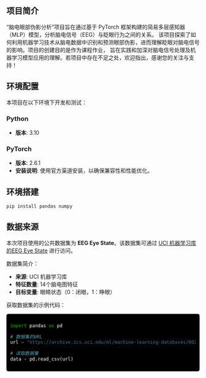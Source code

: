 ## 项目简介

“脑电眼部伪影分析”项目旨在通过基于 PyTorch 框架构建的简易多层感知器（MLP）模型，分析脑电信号（EEG）与眨眼行为之间的关系。
该项目探索了如何利用机器学习技术从脑电数据中识别和预测眼部伪影，进而理解眨眼对脑电信号的影响。项目的创建目的是作为课程作业，
旨在实践和加深对脑电信号处理及机器学习模型应用的理解。若项目中存在不足之处，欢迎指出，感谢您的关注与支持！

## 环境配置

本项目在以下环境下开发和测试：

### Python

- **版本**: 3.10

### PyTorch

- **版本**: 2.6.1
- **安装说明**: 使用官方渠道安装，以确保兼容性和性能优化。

## 环境搭建

```bash
pip install pandas numpy
```
## 数据来源

本次项目使用的公共数据集为 **EEG Eye State**。该数据集可通过 [UCI 机器学习库的EEG Eye State](https://archive.ics.uci.edu/ml/datasets/EEG+Eye+State) 进行访问。

数据集简介：

- **来源**: UCI 机器学习库
- **特征数量**: 14个脑电图特征
- **目标变量**: 眼睛状态（0：闭眼，1：睁眼）

获取数据集的示例代码：

<div style="background-color: #000; color: #fff; padding: 10px; border-radius: 5px;">

```python
import pandas as pd

# 数据集的URL
url = "https://archive.ics.uci.edu/ml/machine-learning-databases/00280/EEG%20Eye%20State.csv"

# 读取数据集
data = pd.read_csv(url)
```

